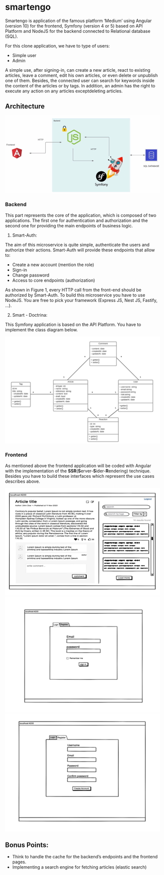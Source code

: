 # smartengo

Smartengo is application of the famous platform ‘Medium’ using Angular (version 10) for the frontend, Symfony (version 4 or 5) based on API Platform and NodeJS for the backend connected to Relational database (SQL).

For this clone application, we have to type of users:

* Simple user
* Admin

A simple use, after signing-in, can create a new article, react to existing articles, leave a comment, edit his own articles, or even delete or unpublish one of them. Besides, the connected user can search for keywords inside the content of the articles or by tags. In addition, an admin has the right to execute any action on any articles ​except​ deleting articles.
## Architecture

<img src="images/architecture.png" >

### Backend

This part represents the core of the application, which is composed of two applications. The first one for authentication and authorization and the second one for providing the main endpoints of business logic.

1. Smart-Auth:

The aim of this microservice is quite simple, authenticate the users and authorize their actions. Smart-Auth will provide these endpoints that allow to:

* Create a new account (mention the role)
* Sign-in
* Change password
* Access to core endpoints (authorization)

As shown in Figure 1, every HTTP call from the front-end should be authorized by Smart-Auth. To build this microservice you have to use NodeJS. You are free to pick your framework (Express JS, Nest JS, Fastify, ...).

2. Smart - Doctrina:

This Symfony application is based on the API Platform. You have to implement the class diagram below.

<img src="images/diagram.png" >


### Frontend

As mentioned above the frontend application will be coded with Angular with the implementation of the ​**SSR** ​(​**S**​erver-**​S**​ider-**​R**​endering) technique. Besides you have to build these interfaces which represent the use cases describes above.

<img src="images/interface-1.png" >

<img src="images/interface-2.png" >

<img src="images/interface-3.png" >

## Bonus Points:

* Think to handle the cache for the backend’s endpoints and the frontend pages.
* Implementing a search engine for fetching articles (elastic search)